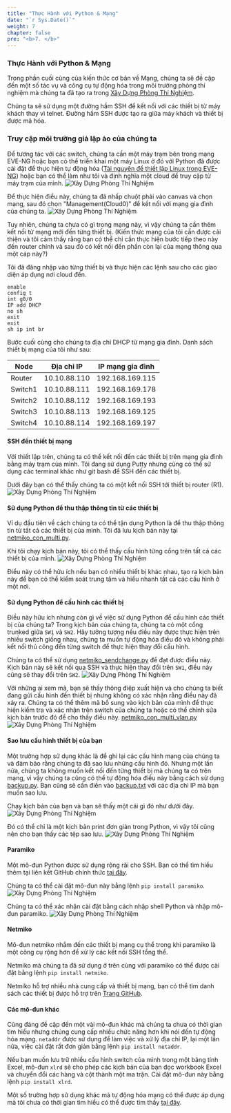 ```yaml
---
title: "Thực Hành với Python & Mạng"
date: "`r Sys.Date()`"
weight: 7
chapter: false
pre: "<b>7. </b>"
---
```


### Thực Hành với Python & Mạng
Trong phần cuối cùng của kiến thức cơ bản về Mạng, chúng ta sẽ đề cập đến một số tác vụ và công cụ tự động hóa trong môi trường phòng thí nghiệm mà chúng ta đã tạo ra trong [Xây Dựng Phòng Thí Nghiệm](/6-BuildingOurLab).

Chúng ta sẽ sử dụng một đường hầm SSH để kết nối với các thiết bị từ máy khách thay vì telnet. Đường hầm SSH được tạo ra giữa máy khách và thiết bị được mã hóa.

### Truy cập môi trường giả lập ảo của chúng ta
Để tương tác với các switch, chúng ta cần một máy trạm bên trong mạng EVE-NG hoặc bạn có thể triển khai một máy Linux ở đó với Python đã được cài đặt để thực hiện tự động hóa ([Tài nguyên để thiết lập Linux trong EVE-NG](https://www.youtube.com/watch?v=3Qstk3zngrY)) hoặc bạn có thể làm như tôi và định nghĩa một cloud để truy cập từ máy trạm của mình.
![Xây Dựng Phòng Thí Nghiệm](/images/7.hands-On/001-lab.png) 

Để thực hiện điều này, chúng ta đã nhấp chuột phải vào canvas và chọn mạng, sau đó chọn "Management(Cloud0)" để kết nối với mạng gia đình của chúng ta.
![Xây Dựng Phòng Thí Nghiệm](/images/7.hands-On/002-lab.png) 

Tuy nhiên, chúng ta chưa có gì trong mạng này, vì vậy chúng ta cần thêm kết nối từ mạng mới đến từng thiết bị. (Kiến thức mạng của tôi cần được cải thiện và tôi cảm thấy rằng bạn có thể chỉ cần thực hiện bước tiếp theo này đến router chính và sau đó có kết nối đến phần còn lại của mạng thông qua một cáp này?)

Tôi đã đăng nhập vào từng thiết bị và thực hiện các lệnh sau cho các giao diện áp dụng nơi cloud đến.

```plaintext
enable
config t
int g0/0
IP add DHCP
no sh
exit
exit
sh ip int br
```
Bước cuối cùng cho chúng ta địa chỉ DHCP từ mạng gia đình. Danh sách thiết bị mạng của tôi như sau:

| Node    | Địa chỉ IP     | IP mạng gia đình   |
|---------|----------------|-------------------|
| Router  | 10.10.88.110   | 192.168.169.115   |
| Switch1 | 10.10.88.111   | 192.168.169.178   |
| Switch2 | 10.10.88.112   | 192.168.169.193   |
| Switch3 | 10.10.88.113   | 192.168.169.125   |
| Switch4 | 10.10.88.114   | 192.168.169.197   |

#### SSH đến thiết bị mạng
Với thiết lập trên, chúng ta có thể kết nối đến các thiết bị trên mạng gia đình bằng máy trạm của mình. Tôi đang sử dụng Putty nhưng cũng có thể sử dụng các terminal khác như git bash để SSH đến các thiết bị.

Dưới đây bạn có thể thấy chúng ta có một kết nối SSH tới thiết bị router (R1).
![Xây Dựng Phòng Thí Nghiệm](/images/7.hands-On/003-lab.png)

#### Sử dụng Python để thu thập thông tin từ các thiết bị
Ví dụ đầu tiên về cách chúng ta có thể tận dụng Python là để thu thập thông tin từ tất cả các thiết bị của mình. Tôi đã lưu kịch bản này tại [netmiko_con_multi.py](/Scripts/netmiko_con_multi.py).

Khi tôi chạy kịch bản này, tôi có thể thấy cấu hình từng cổng trên tất cả các thiết bị của mình.
![Xây Dựng Phòng Thí Nghiệm](/images/7.hands-On/004-lab.png)

Điều này có thể hữu ích nếu bạn có nhiều thiết bị khác nhau, tạo ra kịch bản này để bạn có thể kiểm soát trung tâm và hiểu nhanh tất cả các cấu hình ở một nơi.

#### Sử dụng Python để cấu hình các thiết bị
Điều này hữu ích nhưng còn gì về việc sử dụng Python để cấu hình các thiết bị của chúng ta? Trong kịch bản của chúng ta, chúng ta có một cổng trunked giữa `SW1` và `SW2`. Hãy tưởng tượng nếu điều này được thực hiện trên nhiều switch giống nhau, chúng ta muốn tự động hóa điều đó và không phải kết nối thủ công đến từng switch để thực hiện thay đổi cấu hình.

Chúng ta có thể sử dụng [netmiko_sendchange.py](/Scripts/netmiko_sendchange.py) để đạt được điều này. Kịch bản này sẽ kết nối qua SSH và thực hiện thay đổi trên `SW1`, điều này cũng sẽ thay đổi trên `SW2`.
![Xây Dựng Phòng Thí Nghiệm](/images/7.hands-On/005-lab.png)

Với những ai xem mã, bạn sẽ thấy thông điệp xuất hiện và cho chúng ta biết đang gửi cấu hình đến thiết bị nhưng không có xác nhận rằng điều này đã xảy ra. Chúng ta có thể thêm mã bổ sung vào kịch bản của mình để thực hiện kiểm tra và xác nhận trên switch của chúng ta hoặc có thể chỉnh sửa kịch bản trước đó để cho thấy điều này. [netmiko_con_multi_vlan.py](/Scripts/netmiko_con_multi_vlan.py)
![Xây Dựng Phòng Thí Nghiệm](/images/7.hands-On/006-lab.png)

#### Sao lưu cấu hình thiết bị của bạn
Một trường hợp sử dụng khác là để ghi lại các cấu hình mạng của chúng ta và đảm bảo rằng chúng ta đã sao lưu những cấu hình đó. Nhưng một lần nữa, chúng ta không muốn kết nối đến từng thiết bị mà chúng ta có trên mạng, vì vậy chúng ta cũng có thể tự động hóa điều này bằng cách sử dụng [backup.py](/Scripts/backup.py). Bạn cũng sẽ cần điền vào [backup.txt](/Scripts/backup.txt) với các địa chỉ IP mà bạn muốn sao lưu.

Chạy kịch bản của bạn và bạn sẽ thấy một cái gì đó như dưới đây.
![Xây Dựng Phòng Thí Nghiệm](/images/7.hands-On/007-lab.png)

Đó có thể chỉ là một kịch bản print đơn giản trong Python, vì vậy tôi cũng nên cho bạn thấy các tệp sao lưu.
![Xây Dựng Phòng Thí Nghiệm](/images/7.hands-On/008-lab.png)

#### Paramiko
Một mô-đun Python được sử dụng rộng rãi cho SSH. Bạn có thể tìm hiểu thêm tại liên kết GitHub chính thức [tại đây](https://github.com/paramiko/paramiko).

Chúng ta có thể cài đặt mô-đun này bằng lệnh `pip install paramiko`.
![Xây Dựng Phòng Thí Nghiệm](/images/7.hands-On/009-lab.png)

Chúng ta có thể xác nhận cài đặt bằng cách nhập shell Python và nhập mô-đun paramiko.
![Xây Dựng Phòng Thí Nghiệm](/images/7.hands-On/010-lab.png)

#### Netmiko
Mô-đun netmiko nhắm đến các thiết bị mạng cụ thể trong khi paramiko là một công cụ rộng hơn để xử lý các kết nối SSH tổng thể.

Netmiko mà chúng ta đã sử dụng ở trên cùng với paramiko có thể được cài đặt bằng lệnh `pip install netmiko`.

Netmiko hỗ trợ nhiều nhà cung cấp và thiết bị mạng, bạn có thể tìm danh sách các thiết bị được hỗ trợ trên [Trang GitHub](https://github.com/ktbyers/netmiko#supports).

#### Các mô-đun khác
Cũng đáng đề cập đến một vài mô-đun khác mà chúng ta chưa có thời gian tìm hiểu nhưng chúng cung cấp nhiều chức năng hơn khi nói đến tự động hóa mạng. `netaddr` được sử dụng để làm việc và xử lý địa chỉ IP, lại một lần nữa, việc cài đặt rất đơn giản bằng lệnh `pip install netaddr`.

Nếu bạn muốn lưu trữ nhiều cấu hình switch của mình trong một bảng tính Excel, mô-đun `xlrd` sẽ cho phép các kịch bản của bạn đọc workbook Excel và chuyển đổi các hàng và cột thành một ma trận. Cài đặt mô-đun này bằng lệnh `pip install xlrd`.

Một số trường hợp sử dụng khác mà tự động hóa mạng có thể được áp dụng mà tôi chưa có thời gian tìm hiểu có thể được tìm thấy [tại đây](https://github.com/ktbyers/pynet/tree/master/presentations/dfwcug/examples).